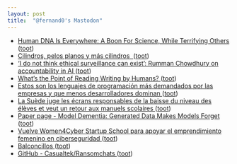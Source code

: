 ```yaml
---
layout: post
title:  "@fernand0's Mastodon"
---
```

*  [Human DNA Is Everywhere: A Boon For Science, While Terrifying Others ](https://hackaday.com/2023/05/16/human-dna-is-everywhere-a-boon-for-science-while-terrifying-others) ([toot](https://mastodon.social/@fernand0/110543909206980996))
*  [Cilindros, pelos planos y más cilindros  ](https://avecesunafoto.wordpress.com/2023/06/14/cilindros-pelos-planos-y-mas-cilindros) ([toot](https://mastodon.social/@fernand0/110543824061224452))
*  [‘I do not think ethical surveillance can exist’: Rumman Chowdhury on accountability in AI ](https://www.theguardian.com/technology/2023/may/29/rumman-chowdhury-interview-artificial-intelligence-accountabilit) ([toot](https://mastodon.social/@fernand0/110543688882545321))
*  [What’s the Point of Reading Writing by Humans?  ](https://www.newyorker.com/news/our-columnists/whats-the-point-of-reading-writing-by-humans) ([toot](https://mastodon.social/@fernand0/110543493536926449))
*  [Estos son los lenguajes de programación más demandados por las empresas y que menos desarrolladores dominan ](https://www.genbeta.com/desarrollo/estos-lenguajes-programacion-demandados-empresas-que-desarrolladores-domina) ([toot](https://mastodon.social/@fernand0/110543310708048453))
*  [La Suède juge les écrans responsables de la baisse du niveau des élèves et veut un retour aux manuels scolaires ](https://www.lemonde.fr/planete/article/2023/05/21/numerique-a-l-ecole-la-suede-juge-les-ecrans-responsables-de-la-baisse-du-niveau-des-eleves-et-fait-marche-arriere_6174171_3244.htm) ([toot](https://mastodon.social/@fernand0/110543002458342950))
*  [Paper page - Model Dementia: Generated Data Makes Models Forget ](https://huggingface.co/papers/2305.1749) ([toot](https://mastodon.social/@fernand0/110542885384070255))
*  [Vuelve Women4Cyber Startup School para apoyar el emprendimiento femenino en ciberseguridad ](https://www.itdigitalsecurity.es/itdigitalsecurity/2023/05/vuelve-women4cyber-startup-school-para-apoyar-el-emprendimiento-femenino-en-cibersegurida) ([toot](https://mastodon.social/@fernand0/110542468140108491))
*  [Balconcillos ](https://www.flickr.com/photos/fernand0/52952600185) ([toot](https://mastodon.social/@fernand0/110542256954929876))
*  [GitHub - Casualtek/Ransomchats ](https://github.com/Casualtek/Ransomchat) ([toot](https://mastodon.social/@fernand0/110542248650815125))
